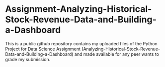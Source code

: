 # Assignment-Analyzing-Historical-Stock-Revenue-Data-and-Building-a-Dashboard
This is a public github repository contains my uploaded files of the Python Project for Data Science
Assignment (Analyzing-Historical-Stock-Revenue-Data-and-Building-a-Dashboard) and made available for
any peer wants to grade my submission.
